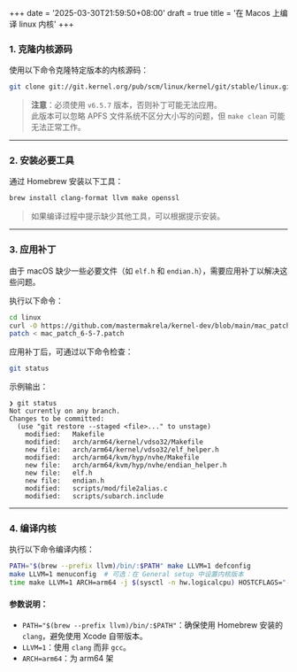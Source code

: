 +++
date = '2025-03-30T21:59:50+08:00'
draft = true
title = '在 Macos 上编译 linux 内核'
+++

### 1. 克隆内核源码

使用以下命令克隆特定版本的内核源码：
```bash
git clone git://git.kernel.org/pub/scm/linux/kernel/git/stable/linux.git --depth 1 -b v6.5.7
```
> **注意**：必须使用 `v6.5.7` 版本，否则补丁可能无法应用。  
> 此版本可以忽略 APFS 文件系统不区分大小写的问题，但 `make clean` 可能无法正常工作。

---

### 2. 安装必要工具

通过 Homebrew 安装以下工具：
```bash
brew install clang-format llvm make openssl
```
> 如果编译过程中提示缺少其他工具，可以根据提示安装。

---

### 3. 应用补丁

由于 macOS 缺少一些必要文件（如 `elf.h` 和 `endian.h`），需要应用补丁以解决这些问题。

执行以下命令：
```bash
cd linux
curl -O https://github.com/mastermakrela/kernel-dev/blob/main/mac_patch_6-5-7.patch
patch < mac_patch_6-5-7.patch
```

应用补丁后，可通过以下命令检查：
```bash
git status
```

示例输出：
```
❯ git status
Not currently on any branch.
Changes to be committed:
  (use "git restore --staged <file>..." to unstage)
	modified:   Makefile
	modified:   arch/arm64/kernel/vdso32/Makefile
	new file:   arch/arm64/kernel/vdso32/elf_helper.h
	modified:   arch/arm64/kvm/hyp/nvhe/Makefile
	new file:   arch/arm64/kvm/hyp/nvhe/endian_helper.h
	new file:   elf.h
	new file:   endian.h
	modified:   scripts/mod/file2alias.c
	modified:   scripts/subarch.include
```

---

### 4. 编译内核

执行以下命令编译内核：
```bash
PATH="$(brew --prefix llvm)/bin/:$PATH" make LLVM=1 defconfig
make LLVM=1 menuconfig  # 可选：在 General setup 中设置内核版本
time make LLVM=1 ARCH=arm64 -j $(sysctl -n hw.logicalcpu) HOSTCFLAGS="-I./"
```

#### 参数说明：
- `PATH="$(brew --prefix llvm)/bin/:$PATH"`：确保使用 Homebrew 安装的 `clang`，避免使用 Xcode 自带版本。
- `LLVM=1`：使用 `clang` 而非 `gcc`。
- `ARCH=arm64`：为 arm64 架

